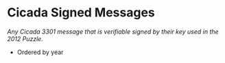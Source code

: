 # Cicada Signed Messages
_Any Cicada 3301 message that is verifiable signed by their key used in the 2012 Puzzle._

* Ordered by year
